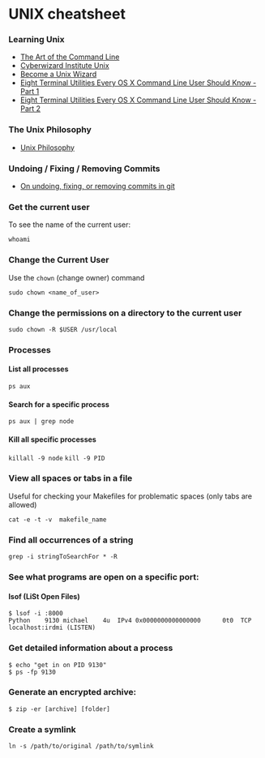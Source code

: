 # UNIX cheatsheet

### Learning Unix

- [The Art of the Command Line](https://github.com/jlevy/the-art-of-command-line)
- [Cyberwizard Institute Unix](https://github.com/cyberwizardinstitute/workshops/blob/master/unix.markdown)
- [Become a Unix Wizard](https://github.com/substack/unix-adventure)
- [Eight Terminal Utilities Every OS X Command Line User Should Know - Part 1](http://www.mitchchn.me/2014/os-x-terminal/?x)
- [Eight Terminal Utilities Every OS X Command Line User Should Know - Part 2](http://www.mitchchn.me/2014/and-eight-hundred-more/)

### The Unix Philosophy

- [Unix Philosophy](https://en.wikipedia.org/wiki/Unix_philosophy)

### Undoing / Fixing / Removing Commits

- [On undoing, fixing, or removing commits in git](http://sethrobertson.github.io/GitFixUm/fixup.html#discard_all_unpushed)

### Get the current user

To see the name of the current user:

`whoami`

### Change the Current User

Use the `chown` (change owner) command

`sudo chown <name_of_user>`

### Change the permissions on a directory to the current user

`sudo chown -R $USER /usr/local`

### Processes

#### List all processes
`ps aux`

#### Search for a specific process
`ps aux | grep node`

#### Kill all specific processes
`killall -9 node`
`kill -9 PID`

### View all spaces or tabs in a file

Useful for checking your Makefiles for problematic spaces (only tabs are allowed)

```
cat -e -t -v  makefile_name
```

### Find all occurrences of a string

```
grep -i stringToSearchFor * -R
```

### See what programs are open on a specific port:

#### lsof (LiSt Open Files)
```
$ lsof -i :8000
Python    9130 michael    4u  IPv4 0x0000000000000000      0t0  TCP localhost:irdmi (LISTEN)
```

### Get detailed information about a process

```
$ echo "get in on PID 9130"
$ ps -fp 9130
```

### Generate an encrypted archive:

```
$ zip -er [archive] [folder]
```

### Create a symlink

```
ln -s /path/to/original /path/to/symlink
```
